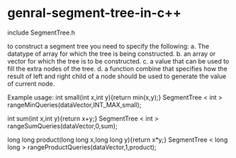 # genral-segment-tree-in-c++
include SegmentTree.h

to construct a segment tree you need to specify the following:
a. The datatype of array for which the tree is being constructed.
b. an array or vector for which the tree is to be constructed.
c. a value that can be used to fill the extra nodes of the tree.
d. a function combine that specifies how the result of left and right child of a node
should be used to generate the value of current node.

Example usage:
int small(int x,int y){return min(x,y);}
SegmentTree < int > rangeMinQueries(dataVector,INT_MAX,small);

int sum(int x,int y){return x+y;}
SegmentTree < int > rangeSumQueries(dataVector,0,sum);

long long product(long long x,long long y){return x*y;}
SegmentTree < long long > rangeProductQueries(dataVector,1,product);
